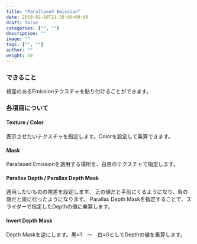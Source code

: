 ```yaml
---
title: "Parallaxed Emission"
date: 2019-02-10T21:30:06+09:00
draft: false
categories: ["", ""]
description: ""
image: ""
tags: ["", ""]
author: ""
weight: 10
---
```


### できること
視差のあるEmissionテクスチャを貼り付けることができます。
### 各項目について
#### Texture / Color
表示させたいテクスチャを指定します。Colorを設定して乗算できます。
#### Mask
Parallaxed Emissionを適用する場所を、白黒のテクスチャで指定します。
#### Parallax Depth / Parallax Depth Mask
適用したいものの視差を設定します。
正の値だと手前にくるようになり、負の値だと奥に行ったようになります。
Parallax Depth Maskを指定することで、スライダーで指定したDepthの値に乗算します。
#### Invert Depth Mask
Depth Maskを逆にします。黒=1　～　白=0としてDepthの値を乗算します。
